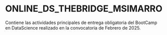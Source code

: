 # ONLINE_DS_THEBRIDGE_MSIMARRO
Contiene las actividades principales de entrega obligatoria del BootCamp en DataScience realizado en la convocatoria de Febrero de 2025. 

